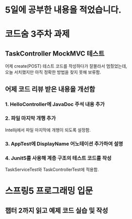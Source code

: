 # 5일에 공부한 내용을 적었습니다.

# 코드숨 3주차 과제
## TaskController MockMVC 테스트 
어제 create(POST) 테스트 코드를 작성하다가 잘몰라서 멈췄었는데,<br>
오늘 서치했지만 아직 정확한 방법을 찾지 못해 보류함.

## 어제 코드 리뷰 받은 내용을 개선함
### 1. HelloController에 JavaDoc 주석 내용 추가
### 2. 파일 마지막 개행 추가
Intellij에서 파일 마지막에 개행이 되도록 설정함.
### 3. AppTest에 DisplayName 어노테이션 추가하여 설명
### 4. Junit5를 사용해 계층 구조의 테스트 코드를 작성
TaskServiceTest와 TaskControllerTest에 적용함.

# 스프링5 프로그래밍 입문
## 챕터 2까지 읽고 예제 코드 실습 및 작성

